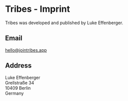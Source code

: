 # Tribes - Imprint

Tribes was developed and published by Luke Effenberger.

## Email

[hello@jointribes.app](mailto://hello@jointribes.app)

## Address

Luke Effenberger\
Grellstraße 34\
10409 Berlin\
Germany
